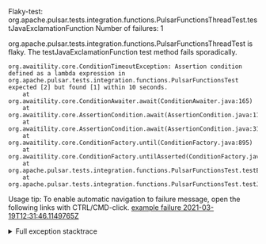         
Flaky-test: org.apache.pulsar.tests.integration.functions.PulsarFunctionsThreadTest.testJavaExclamationFunction
Number of failures: 1

org.apache.pulsar.tests.integration.functions.PulsarFunctionsThreadTest is flaky. The testJavaExclamationFunction test method fails sporadically.

```
org.awaitility.core.ConditionTimeoutException: Assertion condition defined as a lambda expression in org.apache.pulsar.tests.integration.functions.PulsarFunctionsTest expected [2] but found [1] within 10 seconds.
	at org.awaitility.core.ConditionAwaiter.await(ConditionAwaiter.java:165)
	at org.awaitility.core.AssertionCondition.await(AssertionCondition.java:119)
	at org.awaitility.core.AssertionCondition.await(AssertionCondition.java:31)
	at org.awaitility.core.ConditionFactory.until(ConditionFactory.java:895)
	at org.awaitility.core.ConditionFactory.untilAsserted(ConditionFactory.java:679)
	at org.apache.pulsar.tests.integration.functions.PulsarFunctionsTest.testExclamationFunction(PulsarFunctionsTest.java:1646)
	at org.apache.pulsar.tests.integration.functions.PulsarFunctionsTest.testJavaExclamationFunction(PulsarFunctionsTest.java:1559)
```

Usage tip: To enable automatic navigation to failure message, open the following links with CTRL/CMD-click.
[example failure 2021-03-19T12:31:46.1149765Z](https://github.com/apache/pulsar/runs/2146894071?check_suite_focus=true#step:12:8873)


<details>
<summary>Full exception stacktrace</summary>
<code><pre>
org.awaitility.core.ConditionTimeoutException: Assertion condition defined as a lambda expression in org.apache.pulsar.tests.integration.functions.PulsarFunctionsTest expected [2] but found [1] within 10 seconds.
	at org.awaitility.core.ConditionAwaiter.await(ConditionAwaiter.java:165)
	at org.awaitility.core.AssertionCondition.await(AssertionCondition.java:119)
	at org.awaitility.core.AssertionCondition.await(AssertionCondition.java:31)
	at org.awaitility.core.ConditionFactory.until(ConditionFactory.java:895)
	at org.awaitility.core.ConditionFactory.untilAsserted(ConditionFactory.java:679)
	at org.apache.pulsar.tests.integration.functions.PulsarFunctionsTest.testExclamationFunction(PulsarFunctionsTest.java:1646)
	at org.apache.pulsar.tests.integration.functions.PulsarFunctionsTest.testJavaExclamationFunction(PulsarFunctionsTest.java:1559)
	at sun.reflect.NativeMethodAccessorImpl.invoke0(Native Method)
	at sun.reflect.NativeMethodAccessorImpl.invoke(NativeMethodAccessorImpl.java:62)
	at sun.reflect.DelegatingMethodAccessorImpl.invoke(DelegatingMethodAccessorImpl.java:43)
	at java.lang.reflect.Method.invoke(Method.java:498)
	at org.testng.internal.MethodInvocationHelper.invokeMethod(MethodInvocationHelper.java:132)
	at org.testng.internal.InvokeMethodRunnable.runOne(InvokeMethodRunnable.java:45)
	at org.testng.internal.InvokeMethodRunnable.call(InvokeMethodRunnable.java:73)
	at org.testng.internal.InvokeMethodRunnable.call(InvokeMethodRunnable.java:11)
	at java.util.concurrent.FutureTask.run(FutureTask.java:266)
	at java.util.concurrent.ThreadPoolExecutor.runWorker(ThreadPoolExecutor.java:1149)
	at java.util.concurrent.ThreadPoolExecutor$Worker.run(ThreadPoolExecutor.java:624)
	at java.lang.Thread.run(Thread.java:748)
Caused by: java.util.concurrent.TimeoutException
	at java.util.concurrent.FutureTask.get(FutureTask.java:205)
	at org.awaitility.core.Uninterruptibles.getUninterruptibly(Uninterruptibles.java:101)
	at org.awaitility.core.Uninterruptibles.getUninterruptibly(Uninterruptibles.java:81)
	at org.awaitility.core.ConditionAwaiter.await(ConditionAwaiter.java:101)
	... 18 more

</pre></code>
</details>

